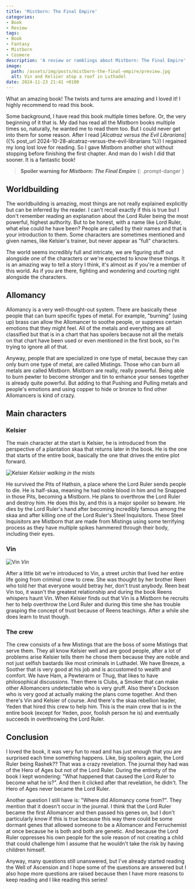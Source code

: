 ```yaml
---
title: 'Mistborn: The Final Empire'
categories:
- Book
- Review
tags:
- Book
- Fantasy
- Mistborn
- Cosmere
description: 'A review or ramblings about Mistborn: The Final Empire'
image:
  path: /assets/img/posts/mistborn-the-final-empire/preview.jpg
  alt: Vin and Kelsier atop a roof in Luthadel
date: 2024-11-23 21:41 +0100
---
```

What an amazing book! The twists and turns are amazing and I loved it! I highly recommend to read this book.

Some background, I have read this book multiple times before. Or, the very beginning of it that is. My dad has read all the Mistborn books multiple times so, naturally, he wanted me to read them too. But I could never get into them for some reason. After I read [*Alcatraz versus the Evil Librarians*]({% post_url 2024-10-28-alcatraz-versus-the-evil-librarians %}) I regained my long lost love for reading. So I gave Mistborn another shot without stopping before finishing the first chapter. And man do I wish I did that sooner. It is a fantastic book!

> **Spoiler warning for *Mistborn: The Final Empire***
{: .prompt-danger }

## Worldbuilding

The worldbuilding is amazing, most things are not really explained explicitly but can be inferred by the reader. I can't recall exactly if this is true but I don't remember reading an explanation about the Lord Ruler being the most powerful, highest authority. But to be honest, with a name like Lord Ruler, what else could he have been? People are called by their names and that is your introduction to them. Some characters are sometimes mentioned and given names, like Kelsier's trainer, but never appear as "full" characters.

The world seems incredibly full and intricate, we are figuring stuff out alongside one of the characters or we're expected to know these things. It is an amazing way to tell a story I think, it's almost as if you're a member of this world. As if you are there, fighting and wondering and courting right alongside the characters.

## Allomancy

Allomancy is a very well-thought-out system. There are basically these people that can burn specific types of metal. For example, "burning" (using up) brass can allow the Allomancer to soothe people, or suppress certain emotions that they might feel. All of the metals and everything are all classified but that is in a chart that has spoilers because not all the metals on that chart have been used or even mentioned in the first book, so I'm trying to ignore all of that.

Anyway, people that are specialized in one type of metal, because they can only burn one type of metal, are called Mistings. Those who can burn all metals are called Mistborn. Mistborn are really, really powerful. Being able to burn pewter to become stronger and tin to enhance your senses together is already quite powerful. But adding to that Pushing and Pulling metals and people's emotions and using copper to hide or bronze to find other Allomancers is kind of crazy.

## Main characters

### Kelsier

The main character at the start is Kelsier, he is introduced from the perspective of a plantation skaa that returns later in the book. He is the one that starts of the entire book, basically the one that drives the entire plot forward.

![Kelsier](/assets/img/posts/mistborn-the-final-empire/kelsier.jpg)
_Kelsier walking in the mists_

He survived the Pits of Hathsin, a place where the Lord Ruler sends people to die. He is half-skaa, meaning he had noble blood in him and he Snapped in those Pits, becoming a Mistborn. He plans to overthrow the Lord Ruler and destroy him. He does this by, and this is a major spoiler so beware. He dies by the Lord Ruler's hand after becoming incredibly famous among the skaa and after killing one of the Lord Ruler's Steel Inquisitors. These Steel Inquisitors are Mistborn that are made from Mistings using some terrifying process as they have multiple spikes hammered through their body, including their eyes.

### Vin

![Vin](/assets/img/posts/mistborn-the-final-empire/vin.jpg)
_Vin_

After a little bit we're introduced to Vin, a street urchin that lived her entire life going from criminal crew to crew. She was thought by her brother Reen who told her that everyone would betray her, don't trust anybody. Reen beat Vin too, it wasn't the greatest relationship and during the book Reens whispers haunt Vin. When Kelsier finds out that Vin is a Mistborn he recruits her to help overthrow the Lord Ruler and during this time she has trouble grasping the concept of trust because of Reens teachings. After a while she does learn to trust though.

### The crew

The crew consists of a few Mistings that are the boss of some Mistings that serve them. They all know Kelsier well and are good people, after a lot of problems arise Kelsier tells them he chose them because they are noble and not just selfish bastards like most criminals in Luthadel. We have Breeze, a Soother that is very good at his job and is accustomed to wealth and comfort. We have Ham, a Pewterarm or Thug, that likes to have philosophical discussions. Then there is Clubs, a Smoker that can make other Allomancers undetectable who is very gruff. Also there's Dockson who is very good at actually making the plans come together. And then there's Vin and Kelsier of course. And there's the skaa rebellion leader, Yeden that hired this crew to help him. This is the main crew that is in the entire book (except for Yeden, poor, foolish person he is) and eventually succeeds in overthrowing the Lord Ruler.

## Conclusion

I loved the book, it was very fun to read and has just enough that you are surprised each time something happens. Like, big spoilers again, the Lord Ruler being Rashek?? That was a crazy revelation. The journal they had was of the Hero of Ages but not of the Lord Ruler. During the entirety of the book I kept wondering: "What happened that caused the Lord Ruler to become what he is?". And then it clicked after that revelation, he didn't. The Hero of Ages never became the Lord Ruler.

Another question I still have is: "Where did Allomancy come from?". They mention that it doesn't occur in the journal. I think that the Lord Ruler became the first Allomancer and then passed his genes on, but I don't particularly know if this is true because this way there could be some dormant genes that allowed someone to be a Allomancer and Ferruchemist at once because he is both and both are genetic. And because the Lord Ruler oppresses his own people for the sole reason of not creating a child that could challenge him I assume that he wouldn't take the risk by having children himself.

Anyway, many questions still unanswered, but I've already started reading the Well of Ascension and I hope some of the questions are answered but I also hope more questions are raised because then I have more reasons to keep reading and I like reading this series!
